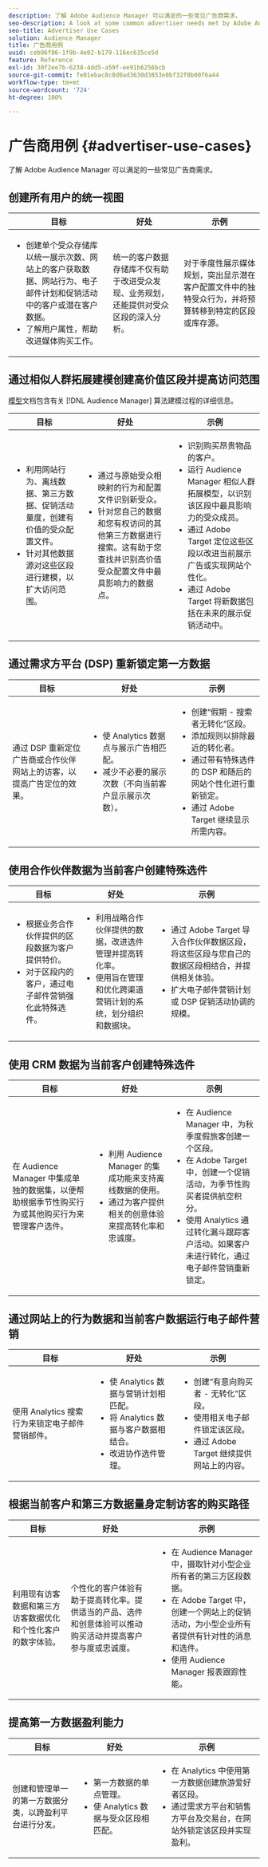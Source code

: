 ```yaml
---
description: 了解 Adobe Audience Manager 可以满足的一些常见广告商需求。
seo-description: A look at some common advertiser needs met by Adobe Audience Manager.
seo-title: Advertiser Use Cases
solution: Audience Manager
title: 广告商用例
uuid: ceb06f86-1f9b-4e02-b179-116ec635ce5d
feature: Reference
exl-id: 30f2ee7b-6238-4dd5-a59f-ee91b6256bcb
source-git-commit: fe01ebac8c0d0ad3630d3853e0bf32f0b00f6a44
workflow-type: tm+mt
source-wordcount: '724'
ht-degree: 100%

---
```


# 广告商用例 {#advertiser-use-cases}

了解 Adobe Audience Manager 可以满足的一些常见广告商需求。

<!-- c_adv_use_case.xml -->

## 创建所有用户的统一视图

<table id="table_DB2C43F8A8074A229CE23B8772A510BF"> 
 <thead> 
  <tr> 
   <th colname="col1" class="entry"> 目标 </th> 
   <th colname="col2" class="entry"> 好处 </th> 
   <th colname="col3" class="entry"> 示例 </th> 
  </tr> 
 </thead>
 <tbody> 
  <tr> 
   <td colname="col1"> 
    <ul id="ul_F75C5E36CBD84EE7942988CEECE2DA5E"> 
     <li id="li_9485DFA2168C4FC5A7CF4B3EAA7EBE08">创建单个受众存储库以统一展示次数、网站上的客户获取数据、网站行为、电子邮件计划和促销活动中的客户或潜在客户数据。 </li> 
     <li id="li_584F7F550A9446F19542EF13A0F5D81B">了解用户属性，帮助改进媒体购买工作。 </li> 
    </ul> </td> 
   <td colname="col2"> 统一的客户数据存储库不仅有助于改进受众发现、业务规划，还能提供对受众区段的深入分析。 </td> 
   <td colname="col3"> 对于季度性展示媒体规划，突出显示潜在客户配置文件中的独特受众行为，并将预算转移到特定的区段或库存源。 </td> 
  </tr> 
 </tbody> 
</table>

## 通过相似人群拓展建模创建高价值区段并提高访问范围

[模型](../features/algorithmic-models/understanding-models.md)文档包含有关 [!DNL Audience Manager] 算法建模过程的详细信息。

<table id="table_47456520CA99459B92DACD2047951D2D"> 
 <thead> 
  <tr> 
   <th colname="col1" class="entry"> 目标 </th> 
   <th colname="col2" class="entry"> 好处 </th> 
   <th colname="col3" class="entry"> 示例 </th> 
  </tr>
 </thead>
 <tbody> 
  <tr> 
   <td colname="col1"> 
    <ul id="ul_6B69497AA7F543249FF820B1D5DC604F"> 
     <li id="li_7022E99BC3C6475988B8424528A221A8">利用网站行为、离线数据、第三方数据、促销活动量度，创建有价值的受众配置文件。 </li> 
     <li id="li_DBD50B14B3D34D9AB72C42E245406FE8">针对其他数据源对这些区段进行建模，以扩大访问范围。 </li> 
    </ul> </td> 
   <td colname="col2"> 
    <ul id="ul_CC5448D2EA0646D4AF3547E81DE31FDE"> 
     <li id="li_8F11E40026404C1380F26F6D03952C8E">通过与原始受众相映射的行为和配置文件识别新受众。 </li> 
     <li id="li_5F67AD849EC145DBB1E52A92BBE2CEE3">针对您自己的数据和您有权访问的其他第三方数据进行搜索。这有助于您查找并识别高价值受众配置文件中最具影响力的数据点。 </li> 
    </ul> </td>
   <td colname="col3"> 
    <ul id="ul_EB3707C4449E44F195EE5655B724A9B4"> 
     <li id="li_268E6A408C634E5EAF2D536930EE77C7">识别购买昂贵物品的客户。 </li> 
     <li id="li_217F8D97449D40E798601C904D66FE5A">运行 <span class="keyword">Audience Manager</span> 相似人群拓展模型，以识别该区段中最具影响力的受众成员。 </li> 
     <li id="li_FC9CF9B3FE554032AF66E1C3721C83C9">通过 Adobe Target 定位这些区段以改进当前展示广告或实现网站个性化。 </li> 
     <li id="li_14F94E368C5142718BF6707622D3D8DE">通过 Adobe Target 将新数据包括在未来的展示促销活动中。 </li> 
    </ul> </td> 
  </tr> 
 </tbody> 
</table>

## 通过需求方平台 (DSP) 重新锁定第一方数据

<table id="table_26697DC988BD4A6493B4867B903132D7"> 
 <thead> 
  <tr> 
   <th colname="col1" class="entry"> 目标 </th> 
   <th colname="col2" class="entry"> 好处 </th> 
   <th colname="col3" class="entry"> 示例 </th> 
  </tr> 
 </thead>
 <tbody> 
  <tr> 
   <td colname="col1"> 通过 DSP 重新定位广告商或合作伙伴网站上的访客，以提高广告定位的效果。 </td> 
   <td colname="col2"> 
    <ul id="ul_CD4D116AD6FB4A65841A8962B27577C4"> 
     <li id="li_59ED86AE57844EE19D65276914F90EF3">使 Analytics 数据点与展示广告相匹配。 </li> 
     <li id="li_64E3355511564B629B8C4B8B9B2FB573">减少不必要的展示次数（不向当前客户显示展示次数）。 </li> 
    </ul> </td> 
   <td colname="col3"> 
    <ul id="ul_15BC75805EA946F2BE33E4F43C3AA1A4"> 
     <li id="li_40B53340C38743A785159D886392EFD6">创建“假期 - 搜索者无转化”区段。 </li> 
     <li id="li_10366F799CDC483BA9B6AAD9CAD68EA2">添加规则以排除最近的转化者。 </li> 
     <li id="li_65B5C367AFBB4C3394AFBB07138320A8">通过带有特殊选件的 DSP 和随后的网站个性化进行重新锁定。 </li> 
     <li id="li_C88D7C3D72504BBBAA24B09CB805A38F">通过 Adobe Target 继续显示所需内容。 </li> 
    </ul> </td> 
  </tr> 
 </tbody> 
</table>

## 使用合作伙伴数据为当前客户创建特殊选件

<table id="table_D476EA5CE881431A94B98D27C1697A3B"> 
 <thead> 
  <tr> 
   <th colname="col1" class="entry"> 目标 </th> 
   <th colname="col2" class="entry"> 好处 </th> 
   <th colname="col3" class="entry"> 示例 </th> 
  </tr> 
 </thead>
 <tbody> 
  <tr> 
   <td colname="col1"> 
    <ul id="ul_AEE9F72C1E8C4B6B9A2784ECB5403B61"> 
     <li id="li_F5155FA10A664E0AB6BDCCFD2BB95314">根据业务合作伙伴提供的区段数据为客户提供特价。 </li> 
     <li id="li_679868485491412980FDF897A9BB64A4">对于区段内的客户，通过电子邮件营销强化此特殊选件。 </li> 
    </ul> </td> 
   <td colname="col2"> 
    <ul id="ul_0C0A0960604143B3A54FA61002ABB233"> 
     <li id="li_CA8748A00624479A8E15437AD9A1EC54">利用战略合作伙伴提供的数据，改进选件管理并提高转化率。 </li> 
     <li id="li_00B0A3039BBD4DF3814C64539C83E4DA">使用旨在管理和优化跨渠道营销计划的系统，划分组织和数据块。 </li> 
    </ul> </td> 
   <td colname="col3"> 
    <ul id="ul_12770CC183E5433999ED8C055E91DC78"> 
     <li id="li_4CAFD2A7F0F54225ADDCD3C94E8CCEF7">通过 Adobe Target 导入合作伙伴数据区段，将这些区段与您自己的数据区段相结合，并提供相关体验。 </li> 
     <li id="li_65F1C7812FC24D44BB41DE6B7276F6AF">扩大电子邮件营销计划或 DSP 促销活动协调的规模。 </li> 
    </ul> </td> 
  </tr> 
 </tbody> 
</table>

## 使用 CRM 数据为当前客户创建特殊选件

<table id="table_A44E3CC858A544ACB875C3FBEEC281CD"> 
 <thead> 
  <tr> 
   <th colname="col1" class="entry"> 目标 </th> 
   <th colname="col2" class="entry"> 好处 </th> 
   <th colname="col3" class="entry"> 示例 </th> 
  </tr> 
 </thead>
 <tbody> 
  <tr> 
   <td colname="col1">在 <span class="keyword">Audience Manager</span> 中集成单独的数据集，以便帮助根据季节性购买行为或其他购买行为来管理客户选件。 </td> 
   <td colname="col2"> 
    <ul id="ul_CFE6F446C287464B9141C7B6E2581A84"> 
     <li id="li_4308DD38DC014622A08CB0425A9E98F1">利用 <span class="keyword">Audience Manager</span> 的集成功能来支持离线数据的使用。 </li> 
     <li id="li_B55C9849C43C483781DC5C3AEAA861F1">通过为客户提供相关的创意体验来提高转化率和忠诚度。 </li> 
    </ul> </td> 
   <td colname="col3"> 
    <ul id="ul_739F56A9703F418BBD6F391C2A8A25CA"> 
     <li id="li_24C0DF2B23284764B48B0B4FC2808248">在 <span class="keyword">Audience Manager</span> 中，为秋季度假旅客创建一个区段。 </li> 
     <li id="li_C8FE060793AA400CBDF33251B21B79C7">在 Adobe Target 中，创建一个促销活动，为季节性购买者提供航空积分。 </li> 
     <li id="li_84D729B9AA2E40F8B3EFF6E53C8AA39A">使用 Analytics 通过转化漏斗跟踪客户活动。如果客户未进行转化，通过电子邮件营销重新锁定。 </li> 
    </ul> </td> 
  </tr> 
 </tbody> 
</table>

## 通过网站上的行为数据和当前客户数据运行电子邮件营销

<table id="table_29276E12EFC94ACDA981A6EEDDAAA335"> 
 <thead> 
  <tr> 
   <th colname="col1" class="entry"> 目标 </th> 
   <th colname="col2" class="entry"> 好处 </th> 
   <th colname="col3" class="entry"> 示例 </th> 
  </tr> 
 </thead>
 <tbody> 
  <tr> 
   <td colname="col1"> 使用 Analytics 搜索行为来锁定电子邮件营销邮件。 </td> 
   <td colname="col2"> 
    <ul id="ul_19D86C5CEE13479BA8C860438B82E943"> 
     <li id="li_D7E369BC066841AD80485A1FC7948E1D">使 Analytics 数据与营销计划相匹配。 </li> 
     <li id="li_E905F43E93DD44AB9DB117AED9A4951A">将 Analytics 数据与客户数据相结合。 </li> 
     <li id="li_02085338F74E4348981D538B5C060DAA">改进协作选件管理。 </li> 
    </ul> </td> 
   <td colname="col3"> 
    <ul id="ul_018543C7DACD47849F303BC8C26A0A08"> 
     <li id="li_37AB19716B3D4C7BA4106C007A534689">创建“有意向购买者 - 无转化”区段。 </li> 
     <li id="li_DA5EA7CC922C47788D4D0AED5FEC5164">使用相关电子邮件锁定该区段。 </li> 
     <li id="li_40085E5A5E2744EEBC38CD19F0F77076">通过 Adobe Target 继续提供网站上的内容。 </li> 
    </ul> </td> 
  </tr> 
 </tbody> 
</table>

## 根据当前客户和第三方数据量身定制访客的购买路径

<table id="table_FAAE5C97107244A1B5179DF0FEC604D1"> 
 <thead> 
  <tr> 
   <th colname="col1" class="entry"> 目标 </th> 
   <th colname="col2" class="entry"> 好处 </th> 
   <th colname="col3" class="entry"> 示例 </th> 
  </tr> 
 </thead>
 <tbody> 
  <tr> 
   <td colname="col1"> <p>利用现有访客数据和第三方访客数据优化和个性化客户的数字体验。 </p> </td> 
   <td colname="col2"> <p>个性化的客户体验有助于提高转化率。提供适当的产品、选件和创意体验可以推动购买活动并提高客户参与度或忠诚度。 </p> </td> 
   <td colname="col3"> 
    <ul id="ul_837B290D45DB412CA0CA3457EDCC4125"> 
     <li id="li_CA85D32FD7F54490859B92B1E4A2DACB">在 <span class="keyword">Audience Manager</span> 中，摄取针对小型企业所有者的第三方区段数据。 </li> 
     <li id="li_E8FDBD2D67724FE497A496E907EDC45A">在 Adobe Target 中，创建一个网站上的促销活动，为小型企业所有者提供有针对性的消息和选件。 </li> 
     <li id="li_B303975755D44E03A8C22832D8198564">使用 <span class="keyword">Audience Manager</span> 报表跟踪性能。 </li> 
    </ul> </td> 
  </tr> 
 </tbody> 
</table>

## 提高第一方数据盈利能力

<table id="table_9253B663D0F8458CBB43C38C212689CF"> 
 <thead> 
  <tr> 
   <th colname="col1" class="entry"> 目标 </th> 
   <th colname="col2" class="entry"> 好处 </th> 
   <th colname="col3" class="entry"> 示例 </th> 
  </tr> 
 </thead>
 <tbody> 
  <tr> 
   <td colname="col1"> <p>创建和管理单一的第一方数据分类，以跨盈利平台进行分发。 </p> </td> 
   <td colname="col2"> 
    <ul id="ul_D2E2EAD1656E4AF09840C79694C5ABE3"> 
     <li id="li_6006974EC2EA467CACA914174FF59F4D">第一方数据的单点管理。 </li> 
     <li id="li_C9B2F0BC1CA344CF9F461B144E8EAFB6">使 Analytics 数据与受众区段相匹配。 </li> 
    </ul> </td> 
   <td colname="col3"> 
    <ul id="ul_65D91F5E29D04750AB81682FC4E44E5F"> 
     <li id="li_69832257582342C7A026B1474E1A4286">在 Analytics 中使用第一方数据创建旅游爱好者区段。 </li> 
     <li id="li_FDFFA55B0B7D46398A5A640EB5E56788">通过需求方平台和销售方平台及交易台，在网站外锁定该区段并实现盈利。 </li> 
    </ul> </td> 
  </tr> 
 </tbody> 
</table>
